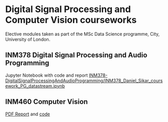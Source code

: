 # Digital Signal Processing and Computer Vision courseworks

Elective modules taken as part of the MSc Data Science programme, City, University of London.

## INM378 Digital Signal Processing and Audio Programming

Jupyter Notebook with code and report [INM378-DigitalSignalProcessingAndAudioProgramming/INM378_Daniel_Sikar_coursework_PG_datastream.ipynb](INM378-DigitalSignalProcessingAndAudioProgramming/INM378_Daniel_Sikar_coursework_PG_datastream.ipynb)

## INM460 Computer Vision

[PDF Report](INM460-ComputerVision/INM460_Computer_Vision_coursework_report.pdf) and [code](INM460-ComputerVision) 
